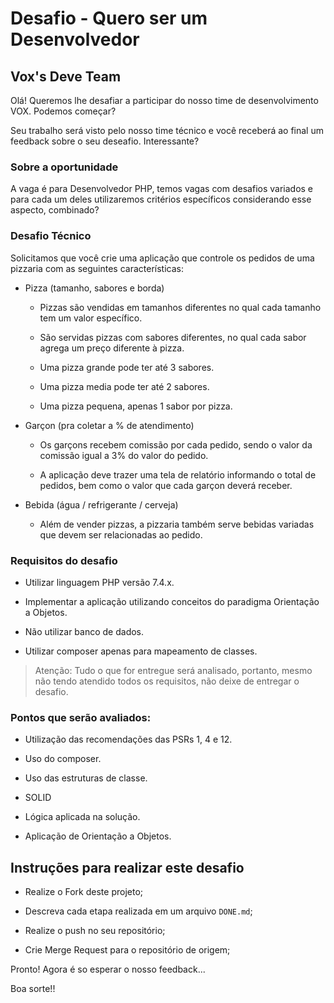 # Desafio - Quero ser um Desenvolvedor

## Vox's Deve Team

Olá! Queremos lhe desafiar a participar do nosso time de desenvolvimento VOX. Podemos começar?

Seu trabalho será visto pelo nosso time técnico e você receberá ao final um feedback sobre o seu deseafio.
Interessante?

### Sobre a oportunidade

A vaga é para Desenvolvedor PHP, temos vagas com desafios variados e para cada um deles utilizaremos critérios
específicos considerando esse aspecto, combinado?

### Desafio Técnico

Solicitamos que você crie uma aplicação que controle os pedidos de uma pizzaria com as seguintes
características:

- Pizza (tamanho, sabores e borda)
  
  - Pizzas são vendidas em tamanhos diferentes no qual cada tamanho tem um valor específico.
  
  - São servidas pizzas com sabores diferentes, no qual cada sabor agrega um preço diferente à pizza.
  
  - Uma pizza grande pode ter até 3 sabores.
    
  - Uma pizza media pode ter até 2 sabores.
  
  - Uma pizza pequena, apenas 1 sabor por pizza.

- Garçon (pra coletar a % de atendimento)

  - Os garçons recebem comissão por cada pedido, sendo o valor da comissão igual a 3% do valor do pedido.
  
  - A aplicação deve trazer uma tela de relatório informando o total de pedidos, bem como o valor que cada garçon
    deverá receber.

- Bebida (água / refrigerante / cerveja)

  - Além de vender pizzas, a pizzaria também serve bebidas variadas que devem ser relacionadas ao pedido.

### Requisitos do desafio

- Utilizar linguagem PHP versão 7.4.x.

- Implementar a aplicação utilizando conceitos do paradigma Orientação a Objetos.

- Não utilizar banco de dados.

- Utilizar composer apenas para mapeamento de classes.

> Atenção: Tudo o que for entregue será analisado, portanto, mesmo não tendo atendido todos os requisitos, não deixe de
> entregar o desafio.

### Pontos que serão avaliados:

- Utilização das recomendações das PSRs 1, 4 e 12.

- Uso do composer.

- Uso das estruturas de classe.

- SOLID

- Lógica aplicada na solução.
  
- Aplicação de Orientação a Objetos.

## Instruções para realizar este desafio

- Realize o Fork deste projeto;
  
- Descreva cada etapa realizada em um arquivo `DONE.md`; 

- Realize o push no seu repositório;

- Crie Merge Request para o repositório de origem; 

Pronto! Agora é so esperar o nosso feedback...
  
Boa sorte!!
